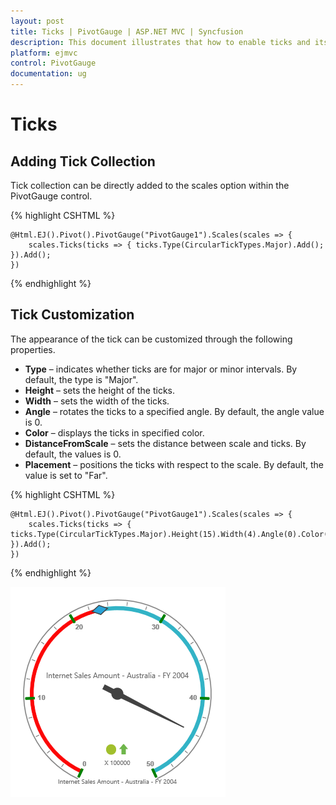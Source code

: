 ```yaml
---
layout: post
title: Ticks | PivotGauge | ASP.NET MVC | Syncfusion
description: This document illustrates that how to enable ticks and its customization in ASP.NET MVC PivotGauge control
platform: ejmvc
control: PivotGauge
documentation: ug
---
```


# Ticks

## Adding Tick Collection

Tick collection can be directly added to the scales option within the PivotGauge control.

{% highlight CSHTML %}

    @Html.EJ().Pivot().PivotGauge("PivotGauge1").Scales(scales => {
        scales.Ticks(ticks => { ticks.Type(CircularTickTypes.Major).Add(); }).Add();
    })

{% endhighlight  %}

## Tick Customization

The appearance of the tick can be customized through the following properties.

* **Type** – indicates whether ticks are for major or minor intervals. By default, the type is "Major".
* **Height** – sets the height of the ticks.
* **Width** – sets the width of the ticks.
* **Angle** – rotates the ticks to a specified angle. By default, the angle value is 0.
* **Color** – displays the ticks in specified color.
* **DistanceFromScale** – sets the distance between scale and ticks. By default, the values is 0.
* **Placement** – positions the ticks with respect to the scale.  By default, the value is set to "Far".

{% highlight CSHTML %}

    @Html.EJ().Pivot().PivotGauge("PivotGauge1").Scales(scales => {
        scales.Ticks(ticks => { ticks.Type(CircularTickTypes.Major).Height(15).Width(4).Angle(0).Color("green").DistanceFromScale(2).Placement(TickPlacement.Near).Add(); }).Add();
    })

{% endhighlight  %}

![](Ticks_images/TickCustomization.png) 
